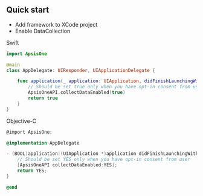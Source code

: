 ## Quick start

- Add framework to XCode project
- Enable DataCollection

Swift
```Swift
import ApsisOne

@main
class AppDelegate: UIResponder, UIApplicationDelegate {

    func application(_ application: UIApplication, didFinishLaunchingWithOptions launchOptions: [UIApplication.LaunchOptionsKey: Any]?) -> Bool {
        // Should be set true only when you have opt-in consent from user 
        ApsisOneAPI.collectDataEnabled(true)
        return true
    }
}
```

Objective-C
```Objective-c
@import ApsisOne;

@implementation AppDelegate

- (BOOL)application:(UIApplication *)application didFinishLaunchingWithOptions:(NSDictionary *)launchOptions {
    // Should be set YES only when you have opt-in consent from user 
    [ApsisOneAPI collectDataEnabled:YES];
    return YES;
}

@end
```